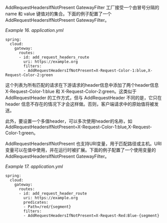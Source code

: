 AddRequestHeadersIfNotPresent GatewayFilter 工厂接受一个由冒号分隔的 name 和 value 键值对的集合。下面的例子配置了一个 AddRequestHeadersIfNotPresent GatewayFilter。

_Example 16. application.yml_

```plain
spring:
  cloud:
    gateway:
      routes:
      - id: add_request_headers_route
        uri: https://example.org
        filters:
        - AddRequestHeadersIfNotPresent=X-Request-Color-1:blue,X-Request-Color-2:green
```



这个列表为所有匹配的请求在下游请求的header信息中添加了两个header信息 X-Request-Color-1:blue 和 X-Request-Color-2:green。这类似于 AddRequestHeader 的工作方式，但与 AddRequestHeader 不同的是，它只在header 信息不存在的情况下才会这样做。否则，客户端请求中的原始值将被发送。

此外，要设置一个多值header，可以多次使用header的名称，如 AddRequestHeadersIfNotPresent=X-Request-Color-1:blue,X-Request-Color-1:green。

AddRequestHeadersIfNotPresent 也支持URI变量，用于匹配路径或主机。URI变量可以在值中使用，并在运行时被扩展。下面的例子配置了一个使用变量的 AddRequestHeadersIfNotPresent GatewayFilter。

_Example 17. application.yml_

```plain
spring:
  cloud:
    gateway:
      routes:
      - id: add_request_header_route
        uri: https://example.org
        predicates:
        - Path=/red/{segment}
        filters:
        - AddRequestHeadersIfNotPresent=X-Request-Red:Blue-{segment}
```



  


